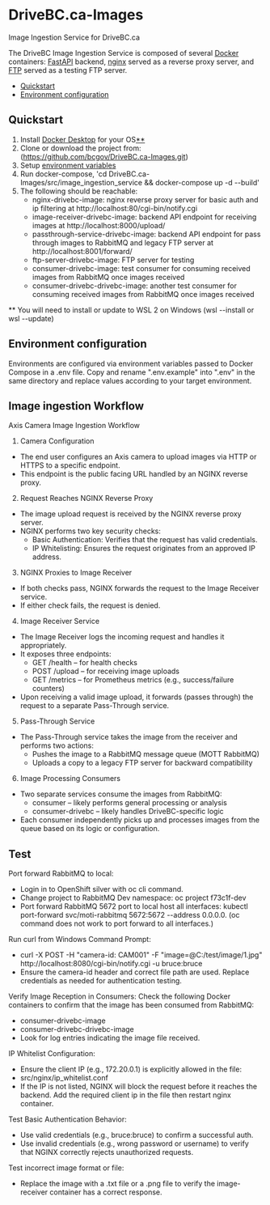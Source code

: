 # DriveBC.ca-Images
Image Ingestion Service for DriveBC.ca

The DriveBC Image Ingestion Service is composed of several [Docker](https://www.docker.com/) containers:
[FastAPI](https://fastapi.tiangolo.com/) backend, [nginx](https://nginx.org/) served as a reverse proxy server, and [FTP](https://en.wikipedia.org/wiki/File_Transfer_Protocol) served as a testing FTP server.

- [Quickstart](#quickstart)
- [Environment configuration](#environment-configuration)

## <a name="quickstart"></a>Quickstart
1. Install [Docker Desktop](https://docs.docker.com/compose/install/) for your OS[**](#first-asterisk)
2. Clone or download the project from: (https://github.com/bcgov/DriveBC.ca-Images.git)
3. Setup [environment variables](#environment-configuration)
4. Run docker-compose, 'cd DriveBC.ca-Images/src/image_ingestion_service && docker-compose up -d --build'
5. The following should be reachable:
   - nginx-drivebc-image: nginx reverse proxy server for basic auth and ip filtering at http://localhost:80/cgi-bin/notify.cgi
   - image-receiver-drivebc-image: backend API endpoint for receiving images at http://localhost:8000/upload/
   - passthrough-service-drivebc-image: backend API endpoint for pass through images to RabbitMQ and legacy FTP server at http://localhost:8001/forward/
   - ftp-server-drivebc-image: FTP server for testing
   - consumer-drivebc-image: test consumer for consuming received images from RabbitMQ once images received
   - consumer-drivebc-drivebc-image: another test consumer for consuming received images from RabbitMQ once images received

<a name="first-asterisk"></a>** You will need to install or update to WSL 2 on Windows (wsl --install or wsl --update)

## <a name="environment-configuration"></a>Environment configuration
Environments are configured via environment variables passed to Docker Compose in a .env file.
Copy and rename ".env.example" into ".env" in the same directory and replace values according to your target environment.

## Image ingestion Workflow

Axis Camera Image Ingestion Workflow

1. Camera Configuration
- The end user configures an Axis camera to upload images via HTTP or HTTPS to a specific endpoint.
- This endpoint is the public facing URL handled by an NGINX reverse proxy.

2. Request Reaches NGINX Reverse Proxy
- The image upload request is received by the NGINX reverse proxy server.
- NGINX performs two key security checks:
   - Basic Authentication: Verifies that the request has valid credentials.
   - IP Whitelisting: Ensures the request originates from an approved IP address.

3. NGINX Proxies to Image Receiver
- If both checks pass, NGINX forwards the request to the Image Receiver service.
- If either check fails, the request is denied.

4. Image Receiver Service
- The Image Receiver logs the incoming request and handles it appropriately.
- It exposes three endpoints:
   - GET /health – for health checks
   - POST /upload – for receiving image uploads
   - GET /metrics – for Prometheus metrics (e.g., success/failure counters)
- Upon receiving a valid image upload, it forwards (passes through) the request to a separate Pass-Through service.

5. Pass-Through Service
- The Pass-Through service takes the image from the receiver and performs two actions:
   - Pushes the image to a RabbitMQ message queue (MOTT RabbitMQ)
   - Uploads a copy to a legacy FTP server for backward compatibility

6. Image Processing Consumers
- Two separate services consume the images from RabbitMQ:
   - consumer – likely performs general processing or analysis
   - consumer-drivebc – likely handles DriveBC-specific logic
- Each consumer independently picks up and processes images from the queue based on its logic or configuration.

## Test

Port forward RabbitMQ to local:
- Login in to OpenShift silver with oc cli command.
- Change project to RabbitMQ Dev namespace: oc project f73c1f-dev 
- Port forward RabbitMQ 5672 port to local host all interfaces: kubectl port-forward svc/moti-rabbitmq 5672:5672 --address 0.0.0.0. (oc command does not work to port forward to all interfaces.)

Run curl from Windows Command Prompt:
- curl -X POST -H "camera-id: CAM001" -F "image=@C:/test/image/1.jpg" http://localhost:8080/cgi-bin/notify.cgi -u bruce:bruce
- Ensure the camera-id header and correct file path are used. Replace credentials as needed for authentication testing.

Verify Image Reception in Consumers:
Check the following Docker containers to confirm that the image has been consumed from RabbitMQ:
- consumer-drivebc-image
- consumer-drivebc-drivebc-image
- Look for log entries indicating the image file received.

IP Whitelist Configuration:
- Ensure the client IP (e.g., 172.20.0.1) is explicitly allowed in the file:
- src/nginx/ip_whitelist.conf
- If the IP is not listed, NGINX will block the request before it reaches the backend. Add the required client ip in the file then restart nginx container.

Test Basic Authentication Behavior:
- Use valid credentials (e.g., bruce:bruce) to confirm a successful auth.
- Use invalid credentials (e.g., wrong password or username) to verify that NGINX correctly rejects unauthorized requests.

Test incorrect image format or file:
- Replace the image with a .txt file or a .png file to verify the image-receiver container has a correct response.

